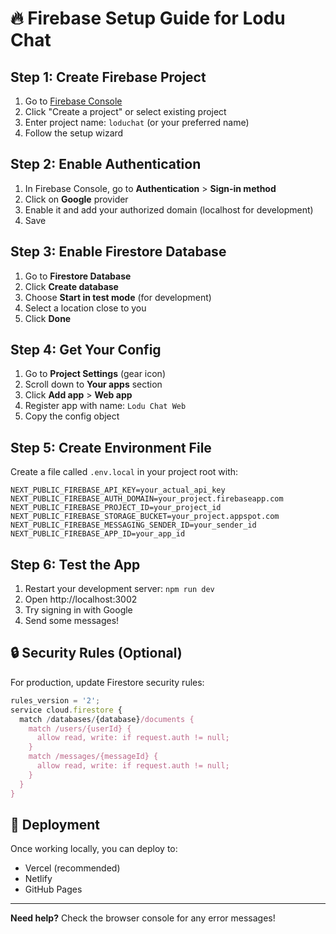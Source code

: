 # 🔥 Firebase Setup Guide for Lodu Chat

## Step 1: Create Firebase Project

1. Go to [Firebase Console](https://console.firebase.google.com/)
2. Click "Create a project" or select existing project
3. Enter project name: `loduchat` (or your preferred name)
4. Follow the setup wizard

## Step 2: Enable Authentication

1. In Firebase Console, go to **Authentication** > **Sign-in method**
2. Click on **Google** provider
3. Enable it and add your authorized domain (localhost for development)
4. Save

## Step 3: Enable Firestore Database

1. Go to **Firestore Database**
2. Click **Create database**
3. Choose **Start in test mode** (for development)
4. Select a location close to you
5. Click **Done**

## Step 4: Get Your Config

1. Go to **Project Settings** (gear icon)
2. Scroll down to **Your apps** section
3. Click **Add app** > **Web app**
4. Register app with name: `Lodu Chat Web`
5. Copy the config object

## Step 5: Create Environment File

Create a file called `.env.local` in your project root with:

```env
NEXT_PUBLIC_FIREBASE_API_KEY=your_actual_api_key
NEXT_PUBLIC_FIREBASE_AUTH_DOMAIN=your_project.firebaseapp.com
NEXT_PUBLIC_FIREBASE_PROJECT_ID=your_project_id
NEXT_PUBLIC_FIREBASE_STORAGE_BUCKET=your_project.appspot.com
NEXT_PUBLIC_FIREBASE_MESSAGING_SENDER_ID=your_sender_id
NEXT_PUBLIC_FIREBASE_APP_ID=your_app_id
```

## Step 6: Test the App

1. Restart your development server: `npm run dev`
2. Open http://localhost:3002
3. Try signing in with Google
4. Send some messages!

## 🔒 Security Rules (Optional)

For production, update Firestore security rules:

```javascript
rules_version = '2';
service cloud.firestore {
  match /databases/{database}/documents {
    match /users/{userId} {
      allow read, write: if request.auth != null;
    }
    match /messages/{messageId} {
      allow read, write: if request.auth != null;
    }
  }
}
```

## 🚀 Deployment

Once working locally, you can deploy to:
- Vercel (recommended)
- Netlify
- GitHub Pages

---

**Need help?** Check the browser console for any error messages! 